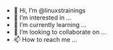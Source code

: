 - 👋 Hi, I’m @linuxstrainings
- 👀 I’m interested in ...
- 🌱 I’m currently learning ...
- 💞️ I’m looking to collaborate on ...
- 📫 How to reach me ...

<!---
linuxstrainings/linuxstrainings is a ✨ special ✨ repository because its `README.md` (this file) appears on your GitHub profile.
You can click the Preview link to take a look at your changes.
--->
